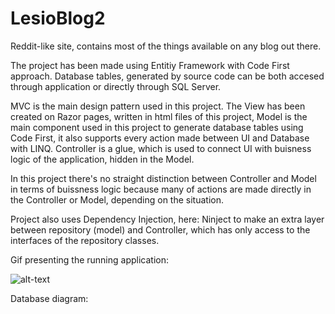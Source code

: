 # LesioBlog2
Reddit-like site, contains most of the things available on any blog out there. 


The project has been made using Entitiy Framework with Code First approach. Database tables, generated by source code can be both accesed through application or directly through SQL Server.

MVC is the main design pattern used in this project. The View has been created on Razor pages, written in html files of this project, Model is the main component used in this project to generate database tables using Code First, it also supports every action made between UI and Database with LINQ. Controller is a glue, which is used to connect UI with buisness logic of the application, hidden in the Model.

In this project there's no straight distinction between Controller and Model in terms of buissness logic because many of actions are made directly in the Controller or Model, depending on the situation. 

Project also uses Dependency Injection, here: Ninject to make an extra layer between repository (model) and Controller, which has only access to the interfaces of the repository classes. 

Gif presenting the running application:

![alt-text](https://github.com/lesioTheProgrammer/LesioBlog2/blob/master/lesioblog.gif)


Database diagram:


